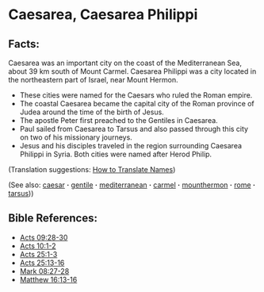 # Caesarea, Caesarea Philippi #

## Facts: ##

Caesarea was an important city on the coast of the Mediterranean Sea, about 39 km south of Mount Carmel. Caesarea Philippi was a city located in the northeastern part of Israel, near Mount Hermon.

* These cities were named for the Caesars who ruled the Roman empire.
* The coastal Caesarea became the capital city of the Roman province of Judea around the time of the birth of Jesus.
* The apostle Peter first preached to the Gentiles in Caesarea.
* Paul sailed from Caesarea to Tarsus and also passed through this city on two of his missionary journeys.
* Jesus and his disciples traveled in the region surrounding Caesarea Philippi in Syria. Both cities were named after Herod Philip.

(Translation suggestions: [How to Translate Names](https://git.door43.org/Door43/en-ta-translate-vol1/src/master/content/translate_names.md))

(See also: [caesar](../other/caesar.md) **·** [gentile](../other/gentile.md) **·** [mediterranean](../other/mediterranean.md) **·** [carmel](../other/carmel.md) **·** [mounthermon](../other/mounthermon.md) **·** [rome](../other/rome.md) **·** [tarsus](../other/tarsus.md)))

## Bible References: ##

* [Acts 09:28-30](https://door43.org/en/bible/notes/act/09/28)
* [Acts 10:1-2](https://door43.org/en/bible/notes/act/10/01)
* [Acts 25:1-3](https://door43.org/en/bible/notes/act/25/01)
* [Acts 25:13-16](https://door43.org/en/bible/notes/act/25/13)
* [Mark 08:27-28](https://door43.org/en/bible/notes/mrk/08/27)
* [Matthew 16:13-16](https://door43.org/en/bible/notes/mat/16/13)

